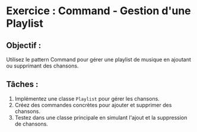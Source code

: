 # Exercice : Command - Gestion d'une Playlist

## Objectif :
Utilisez le pattern Command pour gérer une playlist de musique en ajoutant ou supprimant des chansons.

## Tâches :
1. Implémentez une classe `Playlist` pour gérer les chansons.
2. Créez des commandes concrètes pour ajouter et supprimer des chansons.
3. Testez dans une classe principale en simulant l'ajout et la suppression de chansons.